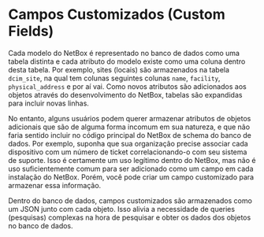 # Campos Customizados (Custom Fields)

Cada modelo do NetBox é representado no banco de dados como uma tabela distinta e cada atributo do modelo existe como uma coluna dentro desta tabela. Por exemplo, sites (locais) são armazenados na tabela `dcim_site`, na qual tem colunas seguintes colunas `name`, `facility`, `physical_address` e por aí vai. Como novos atributos são adicionados aos objetos através do desenvolvimento do NetBox, tabelas são expandidas para incluir novas linhas.

No entanto, alguns usuários podem querer armazenar atributos de objetos adicionais que são de alguma forma incomum em sua natureza, e que não faria sentido incluir no código principal do NetBox de schema do banco de dados. Por exemplo, suponha que sua organização precise associar cada dispositivo com um número de ticket correlacionando-o com seu sistema de suporte. Isso é certamente um uso legítimo dentro do NetBox, mas não é uso suficientemente comum para ser adicionado como um campo em cada instalação do NetBox. Porém, você pode criar um campo customizado para armazenar essa informação.

Dentro do banco de dados, campos customizados são armazenados como um JSON junto com cada objeto. Isso alivia a necessidade de queries (pesquisas) complexas na hora de pesquisar e obter os dados dos objetos no banco de dados.

